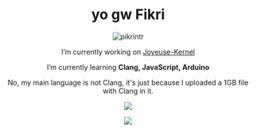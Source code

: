 <h1 align="center">yo gw Fikri</h1>
<p align="center"> <img src="https://komarev.com/ghpvc/?username=pikrintr&label=Profile%20views&color=0e75b6&style=flat" alt="pikrintr" /> </p>
<p align="center">I’m currently working on <a href="https://github.com/PikriNtr/suisei-joyeuse">Joyeuse-Kernel</a></p>
<p align="center">I’m currently learning <strong>Clang, JavaScript, Arduino</strong></p>
<p align="center">No, my main language is not Clang, it's just because I uploaded a 1GB file with Clang in it.</p>

<p align="center"><a href="https://github.com/PikriNtr"><img src="https://github-readme-stats.vercel.app/api/top-langs/?username=PikriNtr&theme=highcontrast&layout=compact"></a></p>
<p align="center">
<a href="https://www.t.me/PikriNtr" target="_blank"><img src="https://img.shields.io/badge/Telegram-Contact_Me-blue?style=for-the-badge&logo=Telegram">


